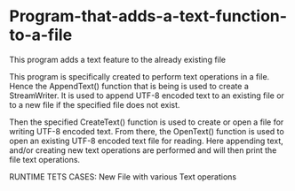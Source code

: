 # Program-that-adds-a-text-function-to-a-file
This program adds a text feature to the already existing file

This program is specifically created to perform text operations in a file. Hence the AppendText() function that is being is used to create a StreamWriter. It is used to append UTF-8 encoded text to an existing file or to a new file if the specified file does not exist.

Then the specified CreateText() function is used to create or open a file for writing UTF-8 encoded text. From there, the OpenText() function is used to open an existing UTF-8 encoded text file for reading. Here appending text, and/or  creating new text operations are performed and will then print the file text operations.





RUNTIME TETS CASES: 
New File with various Text operations
